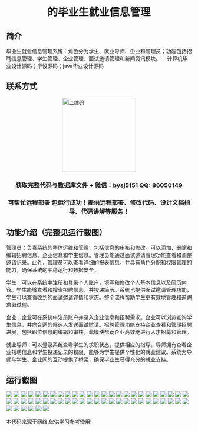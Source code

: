<p><h1 align="center">的毕业生就业信息管理</h1></p>

## 简介
毕业生就业信息管理系统：角色分为学生、就业导师、企业和管理员；功能包括招聘信息管理、学生管理、企业管理、面试邀请管理和新闻资讯模块。    --计算机毕业设计源码；毕设源码；java毕业设计源码


## 联系方式
<img src="https://bs-1329754181.cos.ap-shanghai.myqcloud.com/wx.jpg" alt="二维码" style="display: block; margin: 0 auto;" width="200px">
<p><h3 align="center">获取完整代码与数据库文件 + 微信：bysj5151 QQ: 86050149</h3></p>
<p><h3 align="center">可帮忙远程部署 包运行成功！提供远程部署、修改代码、设计文档指导、代码讲解等服务！</h3></p>

## 功能介绍（完整见运行截图）
管理员：负责系统的整体运维和管理，包括信息的审核和修改。可以添加、删除和编辑招聘信息、企业信息和学生信息。管理员能通过面试邀请管理功能查看和调整邀请记录。此外，管理员可以查看详细的报表信息，并具有角色分配和权限管理的能力，确保系统的平稳运行和数据安全。

学生：可以在系统中注册和登录个人账户，填写和修改个人基本信息以及简历内容。学生能够查看和搜索招聘信息，并投递简历。系统也提供面试邀请管理功能，学生可以查看收到的面试邀请详情和状态。整个流程帮助学生更有效地管理和追踪求职过程。

企业：企业可在系统中注册账户并录入企业信息和招聘需求。企业可以浏览查询学生信息，并向合适的候选人发送面试邀请。招聘管理功能支持企业查看和管理招聘进展，包括职位信息的编辑和审核。此模块帮助企业高效地进行人才招募和管理。

就业导师：可以登录系统查看学生的求职状态，提供相应的指导。导师拥有查看企业招聘信息和学生投递记录的权限，能够为学生提供个性化的就业建议。系统为导师与学生、企业间的互动提供了桥梁，确保毕业生获得充分的就业支持。


## 运行截图
![](https://bs-1329754181.cos.ap-shanghai.myqcloud.com/ssm/GraduateEmploymentInfoManagement/img/001.jpg)
![](https://bs-1329754181.cos.ap-shanghai.myqcloud.com/ssm/GraduateEmploymentInfoManagement/img/002.jpg)
![](https://bs-1329754181.cos.ap-shanghai.myqcloud.com/ssm/GraduateEmploymentInfoManagement/img/003.jpg)
![](https://bs-1329754181.cos.ap-shanghai.myqcloud.com/ssm/GraduateEmploymentInfoManagement/img/004.jpg)
![](https://bs-1329754181.cos.ap-shanghai.myqcloud.com/ssm/GraduateEmploymentInfoManagement/img/005.jpg)
![](https://bs-1329754181.cos.ap-shanghai.myqcloud.com/ssm/GraduateEmploymentInfoManagement/img/006.jpg)
![](https://bs-1329754181.cos.ap-shanghai.myqcloud.com/ssm/GraduateEmploymentInfoManagement/img/007.jpg)
![](https://bs-1329754181.cos.ap-shanghai.myqcloud.com/ssm/GraduateEmploymentInfoManagement/img/008.jpg)
![](https://bs-1329754181.cos.ap-shanghai.myqcloud.com/ssm/GraduateEmploymentInfoManagement/img/009.jpg)
![](https://bs-1329754181.cos.ap-shanghai.myqcloud.com/ssm/GraduateEmploymentInfoManagement/img/010.jpg)
![](https://bs-1329754181.cos.ap-shanghai.myqcloud.com/ssm/GraduateEmploymentInfoManagement/img/011.jpg)
![](https://bs-1329754181.cos.ap-shanghai.myqcloud.com/ssm/GraduateEmploymentInfoManagement/img/012.jpg)
![](https://bs-1329754181.cos.ap-shanghai.myqcloud.com/ssm/GraduateEmploymentInfoManagement/img/013.jpg)
![](https://bs-1329754181.cos.ap-shanghai.myqcloud.com/ssm/GraduateEmploymentInfoManagement/img/014.jpg)
![](https://bs-1329754181.cos.ap-shanghai.myqcloud.com/ssm/GraduateEmploymentInfoManagement/img/015.jpg)
![](https://bs-1329754181.cos.ap-shanghai.myqcloud.com/ssm/GraduateEmploymentInfoManagement/img/016.jpg)
![](https://bs-1329754181.cos.ap-shanghai.myqcloud.com/ssm/GraduateEmploymentInfoManagement/img/017.jpg)
![](https://bs-1329754181.cos.ap-shanghai.myqcloud.com/ssm/GraduateEmploymentInfoManagement/img/018.jpg)
![](https://bs-1329754181.cos.ap-shanghai.myqcloud.com/ssm/GraduateEmploymentInfoManagement/img/019.jpg)
![](https://bs-1329754181.cos.ap-shanghai.myqcloud.com/ssm/GraduateEmploymentInfoManagement/img/020.jpg)
![](https://bs-1329754181.cos.ap-shanghai.myqcloud.com/ssm/GraduateEmploymentInfoManagement/img/021.jpg)
![](https://bs-1329754181.cos.ap-shanghai.myqcloud.com/ssm/GraduateEmploymentInfoManagement/img/022.jpg)
![](https://bs-1329754181.cos.ap-shanghai.myqcloud.com/ssm/GraduateEmploymentInfoManagement/img/023.jpg)
![](https://bs-1329754181.cos.ap-shanghai.myqcloud.com/ssm/GraduateEmploymentInfoManagement/img/024.jpg)
![](https://bs-1329754181.cos.ap-shanghai.myqcloud.com/ssm/GraduateEmploymentInfoManagement/img/025.jpg)
![](https://bs-1329754181.cos.ap-shanghai.myqcloud.com/ssm/GraduateEmploymentInfoManagement/img/026.jpg)
![](https://bs-1329754181.cos.ap-shanghai.myqcloud.com/ssm/GraduateEmploymentInfoManagement/img/027.jpg)
![](https://bs-1329754181.cos.ap-shanghai.myqcloud.com/ssm/GraduateEmploymentInfoManagement/img/028.jpg)
![](https://bs-1329754181.cos.ap-shanghai.myqcloud.com/ssm/GraduateEmploymentInfoManagement/img/029.jpg)
![](https://bs-1329754181.cos.ap-shanghai.myqcloud.com/ssm/GraduateEmploymentInfoManagement/img/030.jpg)
![](https://bs-1329754181.cos.ap-shanghai.myqcloud.com/ssm/GraduateEmploymentInfoManagement/img/031.jpg)
![](https://bs-1329754181.cos.ap-shanghai.myqcloud.com/ssm/GraduateEmploymentInfoManagement/img/032.jpg)
![](https://bs-1329754181.cos.ap-shanghai.myqcloud.com/ssm/GraduateEmploymentInfoManagement/img/033.jpg)
![](https://bs-1329754181.cos.ap-shanghai.myqcloud.com/ssm/GraduateEmploymentInfoManagement/img/034.jpg)
![](https://bs-1329754181.cos.ap-shanghai.myqcloud.com/ssm/GraduateEmploymentInfoManagement/img/035.jpg)
![](https://bs-1329754181.cos.ap-shanghai.myqcloud.com/ssm/GraduateEmploymentInfoManagement/img/036.jpg)
![](https://bs-1329754181.cos.ap-shanghai.myqcloud.com/ssm/GraduateEmploymentInfoManagement/img/037.jpg)
![](https://bs-1329754181.cos.ap-shanghai.myqcloud.com/ssm/GraduateEmploymentInfoManagement/img/038.jpg)
![](https://bs-1329754181.cos.ap-shanghai.myqcloud.com/ssm/GraduateEmploymentInfoManagement/img/039.jpg)
![](https://bs-1329754181.cos.ap-shanghai.myqcloud.com/ssm/GraduateEmploymentInfoManagement/img/040.jpg)
![](https://bs-1329754181.cos.ap-shanghai.myqcloud.com/ssm/GraduateEmploymentInfoManagement/img/041.jpg)
![](https://bs-1329754181.cos.ap-shanghai.myqcloud.com/ssm/GraduateEmploymentInfoManagement/img/042.jpg)
![](https://bs-1329754181.cos.ap-shanghai.myqcloud.com/ssm/GraduateEmploymentInfoManagement/img/043.jpg)
![](https://bs-1329754181.cos.ap-shanghai.myqcloud.com/ssm/GraduateEmploymentInfoManagement/img/044.jpg)
![](https://bs-1329754181.cos.ap-shanghai.myqcloud.com/ssm/GraduateEmploymentInfoManagement/img/045.jpg)
![](https://bs-1329754181.cos.ap-shanghai.myqcloud.com/ssm/GraduateEmploymentInfoManagement/img/046.jpg)
![](https://bs-1329754181.cos.ap-shanghai.myqcloud.com/ssm/GraduateEmploymentInfoManagement/img/047.jpg)
![](https://bs-1329754181.cos.ap-shanghai.myqcloud.com/ssm/GraduateEmploymentInfoManagement/img/048.jpg)
![](https://bs-1329754181.cos.ap-shanghai.myqcloud.com/ssm/GraduateEmploymentInfoManagement/img/049.jpg)
![](https://bs-1329754181.cos.ap-shanghai.myqcloud.com/ssm/GraduateEmploymentInfoManagement/img/050.jpg)
![](https://bs-1329754181.cos.ap-shanghai.myqcloud.com/ssm/GraduateEmploymentInfoManagement/img/051.jpg)
![](https://bs-1329754181.cos.ap-shanghai.myqcloud.com/ssm/GraduateEmploymentInfoManagement/img/052.jpg)
![](https://bs-1329754181.cos.ap-shanghai.myqcloud.com/ssm/GraduateEmploymentInfoManagement/img/053.jpg)
![](https://bs-1329754181.cos.ap-shanghai.myqcloud.com/ssm/GraduateEmploymentInfoManagement/img/054.jpg)
![](https://bs-1329754181.cos.ap-shanghai.myqcloud.com/ssm/GraduateEmploymentInfoManagement/img/055.jpg)
![](https://bs-1329754181.cos.ap-shanghai.myqcloud.com/ssm/GraduateEmploymentInfoManagement/img/056.jpg)

<p>本代码来源于网络,仅供学习参考使用!</p>
